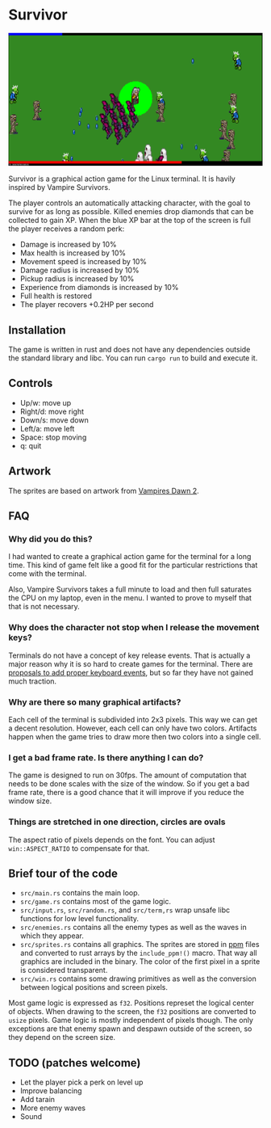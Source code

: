 # Survivor

![screenshot](./screenshot.png)

Survivor is a graphical action game for the Linux terminal. It is havily
inspired by Vampire Survivors.

The player controls an automatically attacking character, with the goal to
survive for as long as possible. Killed enemies drop diamonds that can be
collected to gain XP. When the blue XP bar at the top of the screen is full
the player receives a random perk:

-	Damage is increased by 10%
-	Max health is increased by 10%
-	Movement speed is increased by 10%
-	Damage radius is increased by 10%
-	Pickup radius is increased by 10%
-	Experience from diamonds is increased by 10%
-	Full health is restored
-	The player recovers +0.2HP per second

## Installation

The game is written in rust and does not have any dependencies outside the
standard library and libc. You can run `cargo run` to build and execute it.

## Controls

-	Up/w: move up
-	Right/d: move right
-	Down/s: move down
-	Left/a: move left
-	Space: stop moving
-	q: quit

## Artwork

The sprites are based on artwork from [Vampires Dawn
2](https://www.vampiresdawn.org/).

## FAQ

### Why did you do this?

I had wanted to create a graphical action game for the terminal for a long
time. This kind of game felt like a good fit for the particular restrictions
that come with the terminal.

Also, Vampire Survivors takes a full minute to load and then full saturates the
CPU on my laptop, even in the menu. I wanted to prove to myself that that is
not necessary.

### Why does the character not stop when I release the movement keys?

Terminals do not have a concept of key release events. That is actually a major
reason why it is so hard to create games for the terminal. There are [proposals
to add proper keyboard events](https://sw.kovidgoyal.net/kitty/keyboard-protocol/),
but so far they have not gained much traction.

### Why are there so many graphical artifacts?

Each cell of the terminal is subdivided into 2x3 pixels. This way we can get a
decent resolution. However, each cell can only have two colors. Artifacts
happen when the game tries to draw more then two colors into a single cell.

### I get a bad frame rate. Is there anything I can do?

The game is designed to run on 30fps. The amount of computation that needs to
be done scales with the size of the window. So if you get a bad frame rate,
there is a good chance that it will improve if you reduce the window size.

### Things are stretched in one direction, circles are ovals

The aspect ratio of pixels depends on the font. You can adjust
`win::ASPECT_RATIO` to compensate for that.

## Brief tour of the code

-	`src/main.rs` contains the main loop.
-	`src/game.rs` contains most of the game logic.
-	`src/input.rs`, `src/random.rs`, and `src/term,rs` wrap unsafe libc functions
	for low level functionality.
-	`src/enemies.rs`  contains all the enemy types as well as the waves in which
	they appear.
-	`src/sprites.rs` contains all graphics. The sprites are stored in
	[ppm](https://en.wikipedia.org/wiki/Netpbm_format) files and converted to
	rust arrays by the `include_ppm!()` macro. That way all graphics are included
	in the binary. The color of the first pixel in a sprite is considered
	transparent.
-	`src/win.rs` contains some drawing primitives as well as the conversion
	between logical positions and screen pixels.

Most game logic is expressed as `f32`. Positions represet the logical center of
objects. When drawing to the screen, the `f32` positions are converted to
`usize` pixels. Game logic is mostly independent of pixels though. The only
exceptions are that enemy spawn and despawn outside of the screen, so they
depend on the screen size.

## TODO (patches welcome)

-	Let the player pick a perk on level up
-	Improve balancing
-	Add tarain
-	More enemy waves
-	Sound
